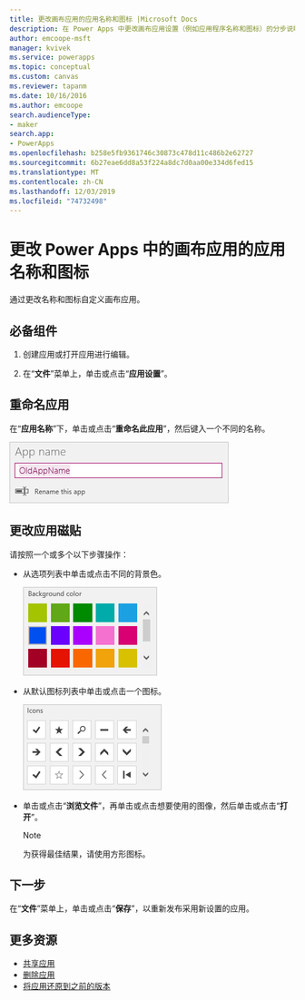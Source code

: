 ```yaml
---
title: 更改画布应用的应用名称和图标 |Microsoft Docs
description: 在 Power Apps 中更改画布应用设置（例如应用程序名称和图标）的分步说明
author: emcoope-msft
manager: kvivek
ms.service: powerapps
ms.topic: conceptual
ms.custom: canvas
ms.reviewer: tapanm
ms.date: 10/16/2016
ms.author: emcoope
search.audienceType:
- maker
search.app:
- PowerApps
ms.openlocfilehash: b258e5fb9361746c30873c478d11c486b2e62727
ms.sourcegitcommit: 6b27eae6dd8a53f224a8dc7d0aa00e334d6fed15
ms.translationtype: MT
ms.contentlocale: zh-CN
ms.lasthandoff: 12/03/2019
ms.locfileid: "74732498"
---
```

# <a name="change-app-name-and-icon-for-a-canvas-app-in-power-apps"></a>更改 Power Apps 中的画布应用的应用名称和图标
通过更改名称和图标自定义画布应用。

## <a name="prerequisites"></a>必备组件
1. 创建应用或打开应用进行编辑。

2. 在“**文件**”菜单上，单击或点击“**应用设置**”。

## <a name="rename-an-app"></a>重命名应用
在“**应用名称**”下，单击或点击“**重命名此应用**”，然后键入一个不同的名称。

![关闭应用](./media/set-name-tile/rename-app.png)

## <a name="change-an-app-tile"></a>更改应用磁贴
请按照一个或多个以下步骤操作：

* 从选项列表中单击或点击不同的背景色。

    ![选择磁贴颜色](./media/set-name-tile/tile-colors.png)

* 从默认图标列表中单击或点击一个图标。

    ![选择磁贴图标](./media/set-name-tile/tile-icons.png)

* 单击或点击“**浏览文件**”，再单击或点击想要使用的图像，然后单击或点击“**打开**”。

    > [!NOTE]
  > 为获得最佳结果，请使用方形图标。

## <a name="next-step"></a>下一步
在“**文件**”菜单上，单击或点击“**保存**”，以重新发布采用新设置的应用。

## <a name="more-resources"></a>更多资源
* [共享应用](share-app.md)
* [删除应用](delete-app.md)
* [将应用还原到之前的版本](restore-an-app.md)
